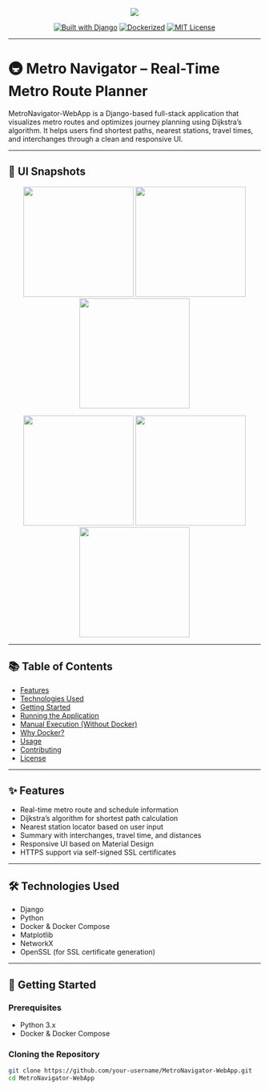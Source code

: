 <p align="center">
  <img src="https://capsule-render.vercel.app/api?type=waving&color=0e5e6f&height=200&section=header&text=Metro%20Navigator&fontColor=ffffff&fontSize=32&fontAlignY=40&desc=Real-Time%20Metro%20Route%20Planner%20using%20Dijkstra's%20Algorithm&descSize=16&descAlign=50" />
</p>

<p align="center">
  <a href="#"><img alt="Built with Django" src="https://img.shields.io/badge/Built%20with-Django-0e5e6f?style=for-the-badge&logo=django"></a>
  <a href="#"><img alt="Dockerized" src="https://img.shields.io/badge/Dockerized-Yes-2496ED?style=for-the-badge&logo=docker"></a>
  <a href="#"><img alt="MIT License" src="https://img.shields.io/badge/License-MIT-yellow.svg?style=for-the-badge"></a>
</p>

---

# 🚇 Metro Navigator – Real-Time Metro Route Planner

MetroNavigator-WebApp is a Django-based full-stack application that visualizes metro routes and optimizes journey planning using Dijkstra’s algorithm. It helps users find shortest paths, nearest stations, travel times, and interchanges through a clean and responsive UI.

---

## 📸 UI Snapshots

<p align="center">
  <img src="main(3).jpg" width="220" />
  <img src="main(2).jpg" width="220" />
  <img src="pop(1).jpg" width="220" />
</p>
<p align="center">
  <img src="ui(1).jpg" width="220" />
  <img src="ui(2).jpg" width="220" />
  <img src="ui(3).jpg" width="220" />
</p>

---

## 📚 Table of Contents

- [Features](#features)
- [Technologies Used](#technologies-used)
- [Getting Started](#getting-started)
- [Running the Application](#running-the-application)
- [Manual Execution (Without Docker)](#manual-execution-without-docker)
- [Why Docker?](#why-docker)
- [Usage](#usage)
- [Contributing](#contributing)
- [License](#license)

---

## ✨ Features

- Real-time metro route and schedule information
- Dijkstra’s algorithm for shortest path calculation
- Nearest station locator based on user input
- Summary with interchanges, travel time, and distances
- Responsive UI based on Material Design
- HTTPS support via self-signed SSL certificates

---

## 🛠️ Technologies Used

- Django
- Python
- Docker & Docker Compose
- Matplotlib
- NetworkX
- OpenSSL (for SSL certificate generation)

---

## 🚀 Getting Started

### Prerequisites

- Python 3.x
- Docker & Docker Compose

### Cloning the Repository

```bash
git clone https://github.com/your-username/MetroNavigator-WebApp.git
cd MetroNavigator-WebApp

